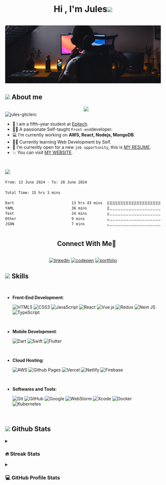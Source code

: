 <h1 align="center"><b>Hi , I'm Jules</b><img src="https://media.giphy.com/media/hvRJCLFzcasrR4ia7z/giphy.gif" width="35"></h1>
<br>
<!--  -->
<img src="https://github.com/Jules-gitclerc/Jules-gitclerc/blob/main/banner_edit.png" />
<br>

## <picture><img src = "https://github.com/7oSkaaa/7oSkaaa/blob/main/Images/about_me.gif?raw=true" width = 50px></picture> About me

<picture> <img align="right" src="https://github.com/7oSkaaa/7oSkaaa/blob/main/Images/Right_Side.gif?raw=true" width = 250px></picture>

<br>
<img src="https://komarev.com/ghpvc/?username=jules-gitclerc&label=Profile%20views&color=0047AB&style=plastic?" alt="jules-gitclerc" height=25px, width=160px/> 
<br>

- :school: I am a fifth-year student at [Epitech](https://www.epitech.eu).
- :technologist: A passionate Self-taught `Front-end`developer.
- :computer: I’m currently working on **AWS, React, Nodejs, MongoDB**.
- :student: Currently learning Web Development by Self.
- :thinking: I’m currently open for a new `job opportunity`, this is [MY RESUME](https://jules-gitclerc.github.io/Jules_Clerc_resume.pdf).
- :boom: You can visit [MY WEBSITE](https://jules-gitclerc.github.io/MyPortfolio/).
<br>

  <img src="https://user-images.githubusercontent.com/73097560/115834477-dbab4500-a447-11eb-908a-139a6edaec5c.gif"><br>
  
<!--START_SECTION:waka-->

```txt
From: 13 June 2024 - To: 20 June 2024

Total Time: 15 hrs 3 mins

Dart                          13 hrs 43 mins  ⣿⣿⣿⣿⣿⣿⣿⣿⣿⣿⣿⣿⣿⣿⣿⣿⣿⣿⣿⣿⣿⣿⣦⣀⣀   90.29 %
YAML                          36 mins         ⣿⣀⣀⣀⣀⣀⣀⣀⣀⣀⣀⣀⣀⣀⣀⣀⣀⣀⣀⣀⣀⣀⣀⣀⣀   03.99 %
Text                          24 mins         ⣶⣀⣀⣀⣀⣀⣀⣀⣀⣀⣀⣀⣀⣀⣀⣀⣀⣀⣀⣀⣀⣀⣀⣀⣀   02.66 %
Other                         9 mins          ⣤⣀⣀⣀⣀⣀⣀⣀⣀⣀⣀⣀⣀⣀⣀⣀⣀⣀⣀⣀⣀⣀⣀⣀⣀   01.00 %
JSON                          7 mins          ⣄⣀⣀⣀⣀⣀⣀⣀⣀⣀⣀⣀⣀⣀⣀⣀⣀⣀⣀⣀⣀⣀⣀⣀⣀   00.79 %
```

<!--END_SECTION:waka-->
  
<div id="user-content-toc">
  <ul align="center">
    <summary><h2 style="display: inline-block">Connect With Me🤝</h2></summary>
  </ul>
</div>

<p align="center">
	<a href="https://www.linkedin.com/in/jules-clerc/" target="blank"><img align="center"
        src="https://img.shields.io/badge/linkedin-%230077B5.svg?style=for-the-badge&logo=linkedin&logoColor=white"
        alt="linkedin" height="30"/></a>
	<a href="https://codepen.io/Surfy971" target="blank"><img align="center"src="https://img.shields.io/badge/Codepen-000000?style=for-the-badge&logo=codepen&logoColor=white" alt="codepen" height="30" alt="codepen"/></a>
	<a href="https://jules-gitclerc.github.io/MyPortfolio/" target="blank"><img align="center" src="https://img.shields.io/badge/Portfolio-%23000000.svg?style=for-the-badge&logo=firefox&logoColor=#FF7139" height="30" alt="portfolio"/></a>
</p>

<!--  -->

## <img src="https://media2.giphy.com/media/QssGEmpkyEOhBCb7e1/giphy.gif?cid=ecf05e47a0n3gi1bfqntqmob8g9aid1oyj2wr3ds3mg700bl&rid=giphy.gif" width ="25"><b> Skills</b>

<br> 

<p align="center">
	
  - **Front-End Development**:

	![HTML5](https://img.shields.io/badge/HTML5%20-%23E34F26.svg?style=for-the-badge&logo=html5&logoColor=white)
   	![CSS3](https://img.shields.io/badge/CSS%20-%231572B6.svg?style=for-the-badge&logo=css3&logoColor=white)
   	![JavaScript](https://img.shields.io/badge/JavaScript%20-%23F7DF1E.svg?style=for-the-badge&logo=javascript&logoColor=black)
	![React](https://img.shields.io/badge/react-%2320232a.svg?style=for-the-badge&logo=react&logoColor=%2361DAFB)
	![Vue.js](https://img.shields.io/badge/vuejs-%2335495e.svg?style=for-the-badge&logo=vuedotjs&logoColor=%234FC08D)
	![Redux](https://img.shields.io/badge/redux-%23593d88.svg?style=for-the-badge&logo=redux&logoColor=white)
	![Next JS](https://img.shields.io/badge/Next-black?style=for-the-badge&logo=next.js&logoColor=white)
	![TypeScript](https://img.shields.io/badge/typescript-%23007ACC.svg?style=for-the-badge&logo=typescript&logoColor=white)

<br>   
    
- **Mobile Development**:

  	![Dart](https://img.shields.io/badge/dart-%230175C2.svg?style=for-the-badge&logo=dart&logoColor=white)
  	![Swift](https://img.shields.io/badge/swift-F54A2A?style=for-the-badge&logo=swift&logoColor=white)
	![Flutter](https://img.shields.io/badge/Flutter-%2302569B.svg?style=for-the-badge&logo=Flutter&logoColor=white)

<br>

- **Cloud Hosting**:

	![AWS](https://img.shields.io/badge/AWS-%23FF9900.svg?style=for-the-badge&logo=amazon-aws&logoColor=white)
  	![Github Pages](https://img.shields.io/badge/GitHub%20Pages-%23327FC7.svg?style=for-the-badge&logo=github&logoColor=white)
  	![Vercel](https://img.shields.io/badge/vercel-%23000000.svg?style=for-the-badge&logo=vercel&logoColor=white)
  	![Netlify](https://img.shields.io/badge/netlify-%23000000.svg?style=for-the-badge&logo=netlify&logoColor=#00C7B7)
	![Firebase](https://img.shields.io/badge/firebase-%23039BE5.svg?style=for-the-badge&logo=firebase)
<br>

- **Softwares and Tools**:
  
  	![Git](https://img.shields.io/badge/git-%23F05033.svg?style=for-the-badge&logo=git&logoColor=white)
    	![GitHub](https://img.shields.io/badge/github-%23121011.svg?style=for-the-badge&logo=github&logoColor=white)
    	![Google](https://img.shields.io/badge/google-%234285F4.svg?style=for-the-badge&logo=google&logoColor=white)
  	![WebStorm](https://img.shields.io/badge/webstorm-143?style=for-the-badge&logo=webstorm&logoColor=white&color=black)
	![Xcode](https://img.shields.io/badge/Xcode-007ACC?style=for-the-badge&logo=Xcode&logoColor=white)
	![Docker](https://img.shields.io/badge/docker-%230db7ed.svg?style=for-the-badge&logo=docker&logoColor=white)
	![Kubernetes](https://img.shields.io/badge/kubernetes-%23326ce5.svg?style=for-the-badge&logo=kubernetes&logoColor=white)

</p>
  
<br>

## <picture> <img src = "https://github.com/7oSkaaa/7oSkaaa/blob/main/Images/Statistics.gif?raw=true" width = 50px>  </picture> Github Stats

<details><summary><h3> 🔥 Streak Stats</h3></summary>

----	

<p align="center">
  <img src="https://github-readme-streak-stats.herokuapp.com/?user=jules-gitclerc&theme=tokyonight_duo" alt="jules-gitclerc" />
</p>

</details>

<details><summary><h3>💻 GitHub Profile Stats</h3></summary>

----
	
<p align="center">
    <a href="https://github.com/anuraghazra/github-readme-stats">
	    <img alt="jules-gitclerc's Github Stats" src="https://github-readme-stats.vercel.app/api?username=jules-gitclerc&show_icons=true&count_private=true&locale=en&theme=tokyonight&layout=compact" height="230px"/></a>
	  <img src="https://github-readme-stats.vercel.app/api/top-langs?username=jules-gitclerc&layout=compact&langs_count=10&show_icons=true&locale=en&theme=tokyonight" alt="jules-gitclerc" height="230px"/>
<br/>

  <b>Note:</b> Top languages is only a metric of the languages my public code consists of and doesn't reflect experience or skill level.
  </p>
</details>
